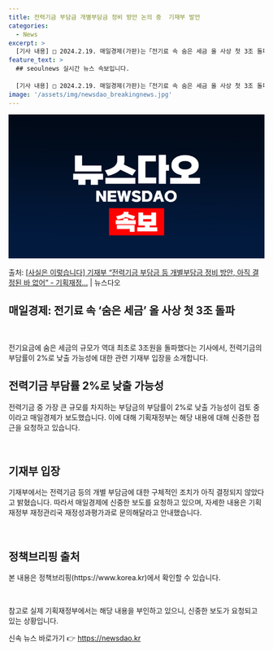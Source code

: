 ```yaml
---
title: 전력기금 부담금 개별부담금 정비 방안 논의 중  기재부 발언
categories:
  - News
excerpt: >
  [기사 내용] □ 2024.2.19. 매일경제(가판)는「전기료 속 숨은 세금 올 사상 첫 3조 돌파」 기사에…
feature_text: >
  ## seoulnews 실시간 뉴스 속보입니다.

  [기사 내용] □ 2024.2.19. 매일경제(가판)는「전기료 속 숨은 세금 올 사상 첫 3조 돌파」 기사에…
image: '/assets/img/newsdao_breakingnews.jpg'
---
```


![뉴스다오 속보](/assets/img/newsdao_breakingnews.jpg)

<p>출처: <a href="https://newsdao.kr/3181" rel="dofollow">[사실은 이렇습니다] 기재부 “전력기금 부담금 등 개별부담금 정비 방안, 아직 결정된 바 없어” - 기획재정…</a> | 뉴스다오</p>

<h2>매일경제: 전기료 속 ‘숨은 세금’ 올 사상 첫 3조 돌파</h2>
<p data-ke-size="size16">&nbsp;</p>
전기요금에 숨은 세금의 규모가 역대 최초로 3조원을 돌파했다는 기사에서, 전력기금의 부담률이 2%로 낮출 가능성에 대한 관련 기재부 입장을 소개합니다.

<h2>전력기금 부담률 2%로 낮출 가능성</h2>
전력기금 중 가장 큰 규모를 차지하는 부담금의 부담률이 2%로 낮출 가능성이 검토 중이라고 매일경제가 보도했습니다. 이에 대해 기획재정부는 해당 내용에 대해 신중한 접근을 요청하고 있습니다.

<p data-ke-size="size16">&nbsp;</p>

<h2>기재부 입장</h2>
기재부에서는 전력기금 등의 개별 부담금에 대한 구체적인 조치가 아직 결정되지 않았다고 밝혔습니다. 따라서 매일경제에 신중한 보도를 요청하고 있으며, 자세한 내용은 기획재정부 재정관리국 재정성과평가과로 문의해달라고 안내했습니다.

<p data-ke-size="size16">&nbsp;</p>

<h2>정책브리핑 출처</h2>
본 내용은 정책브리핑(https://www.korea.kr)에서 확인할 수 있습니다. 

<p data-ke-size="size16">&nbsp;</p>

참고로 실제 기획재정부에서는 해당 내용을 부인하고 있으니, 신중한 보도가 요청되고 있는 상황입니다. 

신속 뉴스 바로가기 👉 <a href="https://newsdao.kr" rel="dofollow">https://newsdao.kr</a>


